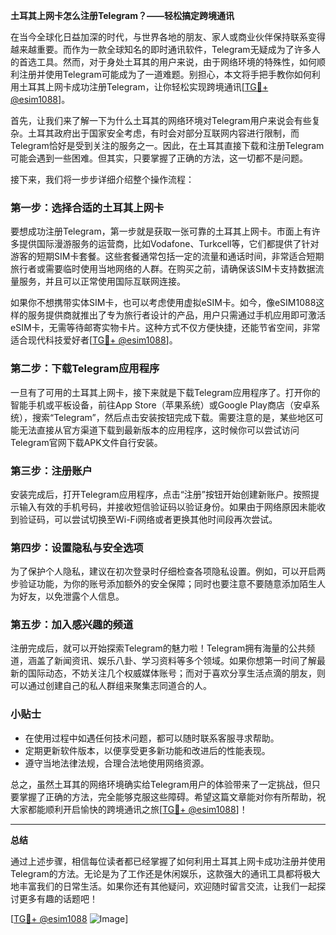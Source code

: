**土耳其上网卡怎么注册Telegram？——轻松搞定跨境通讯**

在当今全球化日益加深的时代，与世界各地的朋友、家人或商业伙伴保持联系变得越来越重要。而作为一款全球知名的即时通讯软件，Telegram无疑成为了许多人的首选工具。然而，对于身处土耳其的用户来说，由于网络环境的特殊性，如何顺利注册并使用Telegram可能成为了一道难题。别担心，本文将手把手教你如何利用土耳其上网卡成功注册Telegram，让你轻松实现跨境通讯[[TG💪+ @esim1088](https://t.me/s/esim1088)]。

首先，让我们来了解一下为什么土耳其的网络环境对Telegram用户来说会有些复杂。土耳其政府出于国家安全考虑，有时会对部分互联网内容进行限制，而Telegram恰好是受到关注的服务之一。因此，在土耳其直接下载和注册Telegram可能会遇到一些困难。但其实，只要掌握了正确的方法，这一切都不是问题。

接下来，我们将一步步详细介绍整个操作流程：

### 第一步：选择合适的土耳其上网卡

要想成功注册Telegram，第一步就是获取一张可靠的土耳其上网卡。市面上有许多提供国际漫游服务的运营商，比如Vodafone、Turkcell等，它们都提供了针对游客的短期SIM卡套餐。这些套餐通常包括一定的流量和通话时间，非常适合短期旅行者或需要临时使用当地网络的人群。在购买之前，请确保该SIM卡支持数据流量服务，并且可以正常使用国际互联网连接。

如果你不想携带实体SIM卡，也可以考虑使用虚拟eSIM卡。如今，像eSIM1088这样的服务提供商就推出了专为旅行者设计的产品，用户只需通过手机应用即可激活eSIM卡，无需等待邮寄实物卡片。这种方式不仅方便快捷，还能节省空间，非常适合现代科技爱好者[[TG💪+ @esim1088](https://t.me/s/esim1088)]。

### 第二步：下载Telegram应用程序

一旦有了可用的土耳其上网卡，接下来就是下载Telegram应用程序了。打开你的智能手机或平板设备，前往App Store（苹果系统）或Google Play商店（安卓系统），搜索“Telegram”，然后点击安装按钮完成下载。需要注意的是，某些地区可能无法直接从官方渠道下载到最新版本的应用程序，这时候你可以尝试访问Telegram官网下载APK文件自行安装。

### 第三步：注册账户

安装完成后，打开Telegram应用程序，点击“注册”按钮开始创建新账户。按照提示输入有效的手机号码，并接收短信验证码以验证身份。如果由于网络原因未能收到验证码，可以尝试切换至Wi-Fi网络或者更换其他时间段再次尝试。

### 第四步：设置隐私与安全选项

为了保护个人隐私，建议在初次登录时仔细检查各项隐私设置。例如，可以开启两步验证功能，为你的账号添加额外的安全保障；同时也要注意不要随意添加陌生人为好友，以免泄露个人信息。

### 第五步：加入感兴趣的频道

注册完成后，就可以开始探索Telegram的魅力啦！Telegram拥有海量的公共频道，涵盖了新闻资讯、娱乐八卦、学习资料等多个领域。如果你想第一时间了解最新的国际动态，不妨关注几个权威媒体账号；而对于喜欢分享生活点滴的朋友，则可以通过创建自己的私人群组来聚集志同道合的人。

### 小贴士

- 在使用过程中如遇任何技术问题，都可以随时联系客服寻求帮助。
- 定期更新软件版本，以便享受更多新功能和改进后的性能表现。
- 遵守当地法律法规，合理合法地使用网络资源。

总之，虽然土耳其的网络环境确实给Telegram用户的体验带来了一定挑战，但只要掌握了正确的方法，完全能够克服这些障碍。希望这篇文章能对你有所帮助，祝大家都能顺利开启愉快的跨境通讯之旅[[TG💪+ @esim1088](https://t.me/s/esim1088)]！

---

**总结**

通过上述步骤，相信每位读者都已经掌握了如何利用土耳其上网卡成功注册并使用Telegram的方法。无论是为了工作还是休闲娱乐，这款强大的通讯工具都将极大地丰富我们的日常生活。如果你还有其他疑问，欢迎随时留言交流，让我们一起探讨更多有趣的话题吧！

[[TG💪+ @esim1088](https://t.me/s/esim1088) ![Image](https://i.postimg.cc/4NQfJmqS/Snipaste-2025-05-13-00-14-12.png)]
